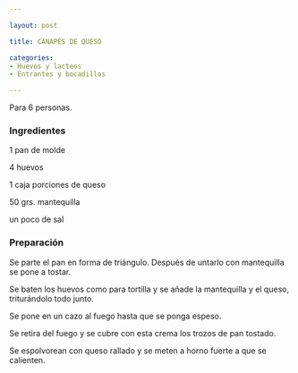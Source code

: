 ```yaml
---

layout: post

title: CANAPÉS DE QUESO

categories:
- Huevos y lacteos
- Entrantes y bocadillos

---
```


Para 6 personas.

<h3>Ingredientes</h3>

1 pan de molde

4 huevos

1 caja porciones de queso

50 grs. mantequilla

un poco de sal

<h3>Preparación</h3>

Se parte el pan en forma de triángulo. Después de untarlo con mantequilla se pone a tostar.

Se baten los huevos como para tortilla y se añade la mantequilla y el queso, triturándolo todo junto.

Se pone en un cazo al fuego hasta que se ponga espeso.

Se retira del fuego y se cubre con esta crema los trozos de pan tostado.

Se espolvorean con queso rallado y se meten a horno fuerte a que se calienten.

